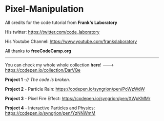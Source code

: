 # Pixel-Manipulation

All credits for the code tutorial from **Frank's Laboratory**

His twitter: https://twitter.com/code_laboratory

His Youtube Channel: https://www.youtube.com/frankslaboratory

All thanks to **freeCodeCamp.org**
___________________________________________________________________________________________________________________
You can check my whole whole collection **here**! ---> https://codepen.io/collection/DarVQe


**Project 1** -_// The code is broken._

**Project 2** - Particle Rain: https://codepen.io/syngrion/pen/PoWzWdW

**Project 3** - Pixel Fire Effect: https://codepen.io/syngrion/pen/XWpKMMr

**Project 4** - Interactive Particles and Physics: https://codepen.io/syngrion/pen/YzNNWmM
